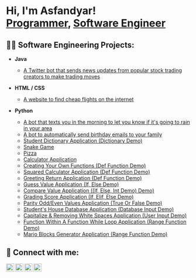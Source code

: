 <h1>Hi, I'm Asfandyar! <br/><a href="https://github.com/Ozzman424">Programmer</a>, <a href="https://www.linkedin.com/in/asfandyar-iqbal-30a343169/">Software Engineer</a></h1>

<h2>👨‍💻 Software Engineering Projects:</h2>

- <b>Java</b>
  - [A Twitter bot that sends news updates from popular stock trading creators to make trading moves](https://github.com/Ozzman424/Twitter_bot)

- <b>HTML / CSS</b>
  - [A website to find cheap flights on the internet](https://github.com/Ozzman424/Flights)

- <b>Python</b>
  - [A bot that texts you in the morning to let you know if it's going to rain in your area](https://github.com/Ozzman424/Ozzman424/blob/main/weather.py)
  - [A bot to automatically send birthday emails to your family](https://github.com/Ozzman424/Ozzman424/blob/main/birthday.py)
  - [Student Dictionary Application (Dictionary Demo)](https://github.com/Ozzman424/Ozzman424/blob/main/hogwarts.py)
  - [Snake Game](https://github.com/Ozzman424/Ozzman424/blob/main/snake.py)
  - [Pizza](https://github.com/Ozzman424/Ozzman424/blob/main/pizza.py)
  - [Calculator Application](https://github.com/Ozzman424/Ozzman424/blob/main/calculator.py)
  - [Creating Your Own Functions (Def Function Demo)](https://github.com/Ozzman424/Ozzman424/blob/main/hello%20def.py)
  - [Squared Calculator Application (Def Function Demo)](https://github.com/Ozzman424/Ozzman424/blob/main/calculator_squared.py)
  - [Greeting Return Application (Def Function Demo)](https://github.com/Ozzman424/Ozzman424/blob/main/greeting.py)
  - [Guess Value Application (If, Else Demo)](https://github.com/Ozzman424/Ozzman424/blob/main/guess.py)
  - [Compare Value Application ((If, Else, Int Demo) Demo)](https://github.com/Ozzman424/Ozzman424/blob/main/compare.py)
  - [Grading Score Application (If, Elif, Else Demo)](https://github.com/Ozzman424/Ozzman424/blob/main/grade.py)
  - [Parity Odd/Even Values Application (True Or False Demo)](https://github.com/Ozzman424/Ozzman424/blob/main/parity.py)
  - [Student's House Database Application (Database Input Demo)](https://github.com/Ozzman424/Ozzman424/blob/main/house.py)
  - [Capitalize & Removing White Spaces Application (User Input Demo)](https://github.com/Ozzman424/Ozzman424/blob/main/white_space.py)
  - [Function Within A Function While Loop Application (Range Function Demo)](https://github.com/Ozzman424/Ozzman424/blob/main/cat.py)
  - [Mario Blocks Generator Application (Range Function Demo)](https://github.com/Ozzman424/Ozzman424/blob/main/mario.py)
  

<h2> 🤳 Connect with me:</h2>

[<img align="left" alt="JoshMadakor | YouTube" width="22px" src="https://cdn.jsdelivr.net/npm/simple-icons@v3/icons/youtube.svg" />][youtube]
[<img align="left" alt="JoshMadakor | Twitter" width="22px" src="https://cdn.jsdelivr.net/npm/simple-icons@v3/icons/twitter.svg" />][twitter]
[<img align="left" alt="JoshMadakor | LinkedIn" width="22px" src="https://cdn.jsdelivr.net/npm/simple-icons@v3/icons/linkedin.svg" />][linkedin]
[<img align="left" alt="JoshMadakor | Instagram" width="22px" src="https://cdn.jsdelivr.net/npm/simple-icons@v3/icons/instagram.svg" />][instagram]

[twitter]: https://x.com/asfandyar424
[youtube]: https://www.youtube.com/c/joshmadakor
[instagram]: https://www.instagram.com/ozzmanxx/
[linkedin]: https://www.linkedin.com/in/asfandyar-iqbal-30a343169/

<!--
**Ozzman424/Ozzman424** is a ✨ _special_ ✨ repository because its `README.md` (this file) appears on your GitHub profile.

****
<h2>📺 Popular YouTube Videos</h2>

- [How to get into Software Engineering Starting From Zero](https://www.youtube.com/watch?v=a83ASGn_V_s)
- [A Day in the Life of a Cybersecurity Anayst](https://www.youtube.com/watch?v=uHy3oM7NnoU)
- [How to Create a KeyLogger (C#)](https://www.youtube.com/watch?v=N-L9hklSlNk)

****

Here are some ideas to get you started:

- 🔭 I’m currently working on ...
- 🌱 I’m currently learning ...
- 👯 I’m looking to collaborate on ...
- 🤔 I’m looking for help with ...
- 💬 Ask me about ...
- 📫 How to reach me: ...
- 😄 Pronouns: ...
- ⚡ Fun fact: ...
-->

